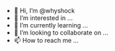 - 👋 Hi, I’m @whyshock
- 👀 I’m interested in ...
- 🌱 I’m currently learning ...
- 💞️ I’m looking to collaborate on ...
- 📫 How to reach me ...

<!---
whyshock/whyshock is a ✨ special ✨ repository because its `README.md` (this file) appears on your GitHub profile.
You can click the Preview link to take a look at your changes.
--->
